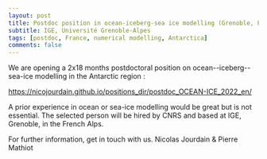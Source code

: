 ```yaml
---
layout: post
title: Postdoc position in ocean-iceberg-sea ice modelling (Grenoble, France)
subtitle: IGE, Université Grenoble-Alpes
tags: [postdoc, France, numerical modelling, Antarctica]
comments: false
---
```

We are opening a 2x18 months postdoctoral position on
ocean--iceberg--sea-ice modelling in the Antarctic region :

https://nicojourdain.github.io/positions_dir/postdoc_OCEAN-ICE_2022_en/

A prior experience in ocean or sea-ice modelling would be great but is not
essential. The selected person will be hired by CNRS and based at IGE, Grenoble, in
the French Alps.

For further information, get in touch with us.
Nicolas Jourdain & Pierre Mathiot
